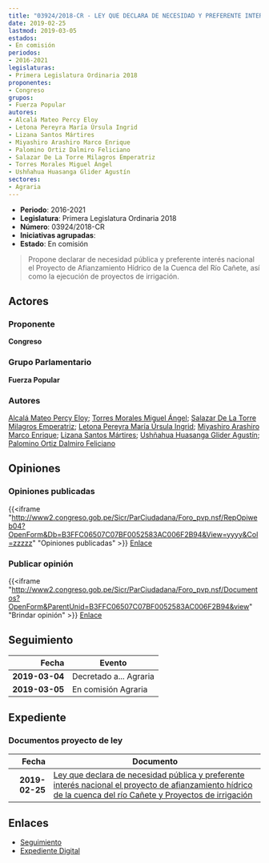 ```yaml
---
title: "03924/2018-CR - LEY QUE DECLARA DE NECESIDAD Y PREFERENTE INTERÉS NACIONAL EL PROYECTO DE AFIANZAMIENTO HÍDRICO DE LA CUENCA DEL RÍO CAÑETE Y PROYECTOS DE IRRIGACIÓN"
date: 2019-02-25
lastmod: 2019-03-05
estados:
- En comisión
periodos:
- 2016-2021
legislaturas:
- Primera Legislatura Ordinaria 2018
proponentes:
- Congreso
grupos:
- Fuerza Popular
autores:
- Alcalá Mateo Percy Eloy
- Letona Pereyra María Úrsula Ingrid
- Lizana Santos Mártires
- Miyashiro Arashiro Marco Enrique
- Palomino Ortiz Dalmiro Feliciano
- Salazar De La Torre Milagros Emperatriz
- Torres Morales Miguel Ángel
- Ushñahua Huasanga Glider Agustín
sectores:
- Agraria
---
```

- **Periodo**: 2016-2021
- **Legislatura**: Primera Legislatura Ordinaria 2018
- **Número**: 03924/2018-CR
- **Iniciativas agrupadas**: 
- **Estado**: En comisión

> Propone declarar de necesidad pública y preferente interés nacional el Proyecto de Afianzamiento Hídrico de la Cuenca del Río Cañete, así como la ejecución de proyectos de irrigación.


## Actores

### Proponente

**Congreso**

### Grupo Parlamentario

**Fuerza Popular**

### Autores

[Alcalá Mateo Percy Eloy](mailto:mailto:palcala@congreso.gob.pe); [Torres Morales Miguel Ángel](mailto:mailto:mtorresm@congreso.gob.pe); [Salazar De La Torre Milagros Emperatriz](mailto:mailto:msalazard@congreso.gob.pe); [Letona Pereyra María Úrsula Ingrid](mailto:mailto:mletona@congreso.gob.pe); [Miyashiro Arashiro Marco Enrique](mailto:mailto:mmiyashiro@congreso.gob.pe); [Lizana Santos Mártires](mailto:mailto:mlizana@congreso.gob.pe); [Ushñahua Huasanga Glider Agustín](mailto:mailto:gushnahua@congreso.gob.pe); [Palomino Ortiz Dalmiro Feliciano](mailto:mailto:dfpalomino@congreso.gob.pe)

## Opiniones

### Opiniones publicadas

{{<iframe "http://www2.congreso.gob.pe/Sicr/ParCiudadana/Foro_pvp.nsf/RepOpiweb04?OpenForm&Db=B3FFC06507C07BF0052583AC006F2B94&View=yyyy&Col=zzzzz" "Opiniones publicadas" >}}
[Enlace](http://www2.congreso.gob.pe/Sicr/ParCiudadana/Foro_pvp.nsf/RepOpiweb04?OpenForm&Db=B3FFC06507C07BF0052583AC006F2B94&View=yyyy&Col=zzzzz)

### Publicar opinión

{{<iframe "http://www2.congreso.gob.pe/Sicr/ParCiudadana/Foro_pvp.nsf/Documentos?OpenForm&ParentUnid=B3FFC06507C07BF0052583AC006F2B94&view" "Brindar opinión" >}}
[Enlace](http://www2.congreso.gob.pe/Sicr/ParCiudadana/Foro_pvp.nsf/Documentos?OpenForm&ParentUnid=B3FFC06507C07BF0052583AC006F2B94&view)


## Seguimiento

| Fecha | Evento |
|------:|--------|
| **2019-03-04** | Decretado a... Agraria |
| **2019-03-05** | En comisión Agraria |

## Expediente

### Documentos proyecto de ley

| Fecha | Documento |
|------:|-----------|
| **2019-02-25** | [Ley que declara de necesidad pública y preferente interés nacional el proyecto de afianzamiento hídrico de la cuenca del río Cañete y Proyectos de irrigación](http://www.leyes.congreso.gob.pe/Documentos/2016_2021/Proyectos_de_Ley_y_de_Resoluciones_Legislativas/PL0392420190225.pdf) |

## Enlaces

- [Seguimiento](http://www2.congreso.gob.pe/Sicr/TraDocEstProc/CLProLey2016.nsf/f7fff46988ca05b1052578e100829cc7/e8d2aadd00c6da00052583ac006e1267?OpenDocument)
- [Expediente Digital](http://www2.congreso.gob.pe/Sicr/TraDocEstProc/Expvirt_2011.nsf/visbusqptramdoc1621/03924?opendocument)

